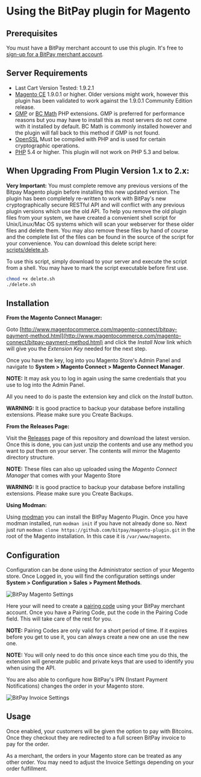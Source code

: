 # Using the BitPay plugin for Magento

## Prerequisites
You must have a BitPay merchant account to use this plugin.  It's free to [sign-up for a BitPay merchant account](https://bitpay.com/start).


## Server Requirements

* Last Cart Version Tested: 1.9.2.1
* [Magento CE](http://magento.com/resources/system-requirements) 1.9.0.1 or higher. Older versions might work, however this plugin has been validated to work against the 1.9.0.1 Community Edition release.
* [GMP](http://us2.php.net/gmp) or [BC Math](http://us2.php.net/manual/en/book.bc.php) PHP extensions.  GMP is preferred for performance reasons but you may have to install this as most servers do not come with it installed by default.  BC Math is commonly installed however and the plugin will fall back to this method if GMP is not found.
* [OpenSSL](http://us2.php.net/openssl) Must be compiled with PHP and is used for certain cryptographic operations.
* [PHP](http://us2.php.net/downloads.php) 5.4 or higher. This plugin will not work on PHP 5.3 and below.


## When Upgrading From Plugin Version 1.x to 2.x:

**Very Important:** You must complete remove any previous versions of the Bitpay Magento plugin before installing this new updated version. The plugin has been completely re-written to work with BitPay's new cryptographically secure RESTful API and will conflict with any previous plugin versions which use the old API.  To help you remove the old plugin files from your system, we have created a convenient shell script for Unix/Linux/Mac OS systems which will scan your webserver for these older files and delete them.  You may also remove these files by hand of course and the complete list of the files can be found in the source of the script for your convenience.  You can download this delete script here:  [scripts/delete.sh](https://github.com/bitpay/magento-plugin/blob/master/scripts/delete.sh).

To use this script, simply download to your server and execute the script from a shell.  You may have to mark the script executable before first use.

```sh
chmod +x delete.sh
./delete.sh
```


## Installation

**From the Magento Connect Manager:**

Goto [http://www.magentocommerce.com/magento-connect/bitpay-payment-method.html](http://www.magentocommerce.com/magento-connect/bitpay-payment-method.html) and click the *Install Now* link which will give you the *Extension Key* needed for the next step.

Once you have the key, log into you Magento Store's Admin Panel and navigate to **System > Magento Connect > Magento Connect Manager**.

**NOTE:** It may ask you to log in again using the same credentials that you use to log into the Admin Panel.

All you need to do is paste the extension key and click on the *Install* button.

**WARNING:** It is good practice to backup your database before installing extensions. Please make sure you Create Backups.


**From the Releases Page:**

Visit the [Releases](https://github.com/bitpay/magento-plugin/releases) page of this repository and download the latest version. Once this is done, you can just unzip the contents and use any method you want to put them on your server. The contents will mirror the Magento directory structure.

**NOTE:** These files can also up uploaded using the *Magento Connect Manager* that comes with your Magento Store

**WARNING:** It is good practice to backup your database before installing extensions. Please make sure you Create Backups.


**Using Modman:**

Using [modman](https://github.com/colinmollenhour/modman) you can install the BitPay Magento Plugin. Once you have modman installed, run `modman init` if you have not already done so. Next just run `modman clone https://github.com/bitpay/magento-plugin.git` in the root of the Magento installation. In this case it is `/var/www/magento`.


## Configuration

Configuration can be done using the Administrator section of your Megento store. Once Logged in, you will find the configuration settings under **System > Configuration > Sales > Payment Methods**.

![BitPay Magento Settings](https://raw.githubusercontent.com/bitpay/magento-plugin/master/docs/MagentoSettings.png "BitPay Megento Settings")

Here your will need to create a [pairing code](https://bitpay.com/api-tokens) using your BitPay merchant account. Once you have a Pairing Code, put the code in the Pairing Code field. This will take care of the rest for you.

**NOTE:** Pairing Codes are only valid for a short period of time. If it expires before you get to use it, you can always create a new one an use the new one.

**NOTE:** You will only need to do this once since each time you do this, the extension will generate public and private keys that are used to identify you when using the API.

You are also able to configure how BitPay's IPN (Instant Payment Notifications) changes the order in your Magento store.

![BitPay Invoice Settings](https://raw.githubusercontent.com/bitpay/magento-plugin/master/docs/MagentoInvoiceSettings.png "BitPay Invoice Settings")


## Usage

Once enabled, your customers will be given the option to pay with Bitcoins. Once they checkout they are redirected to a full screen BitPay invoice to pay for the order.

As a merchant, the orders in your Magento store can be treated as any other order. You may need to adjust the Invoice Settings depending on your order fulfillment.
